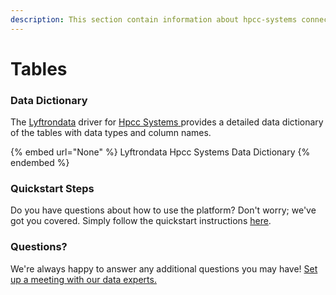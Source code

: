 ```yaml
---
description: This section contain information about hpcc-systems connector tables information
---
```


# Tables

### Data Dictionary

The [Lyftrondata](https://www.lyftrondata.com/) driver for [Hpcc Systems](None/)[ ](https://www.lyftrondata.com/integration/hpcc-systems/)provides a detailed data dictionary of the tables with data types and column names.

{% embed url="None" %}
Lyftrondata Hpcc Systems Data Dictionary
{% endembed %}

### Quickstart Steps

Do you have questions about how to use the platform? Don't worry; we've got you covered. Simply follow the quickstart instructions [here](../README.md).

### Questions? <a href="#questions" id="questions"></a>

We're always happy to answer any additional questions you may have! [Set up a meeting with our data experts.](https://www.lyftrondata.com/book-a-meeting/)

